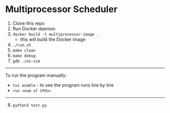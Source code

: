 # Multiprocessor Scheduler
1. Clone this repo
2. Run Docker daemon
3. `docker build -t multiprocessor-image .`
    - this will build the Docker image
4. `./run.sh`
5. `make clean`
6. `make debug`
7. `gdb ./os-sim`
---
To run the program manually:
- `tui enable` - to see the program runs line by line
- `run <num of CPUs>`

---
8. `python3 test.py`
